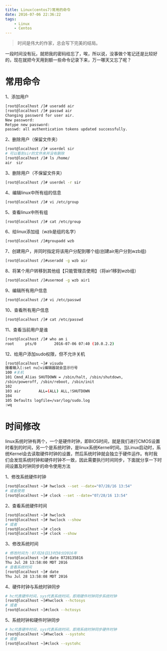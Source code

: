 ```yaml
---
title: Linux(centos7)常用的命令
date: 2016-07-06 22:36:22
tags:
    - Linux
    - Centos
---
```


> 时间是伟大的作家，总会写下完美的结局。

一段时间没有玩，就把我的密码给忘了，唉，所以说，没事做个笔记还是比较好的，现在就把今天用到额一些命令记录下来，万一哪天又忘了呢？

<!-- more -->

# 常用命令

1、添加用户
``` bash
[root@localhost /]# useradd air
[root@localhost /]# passwd air
Changing password for user air.
New password: 
Retype new password: 
passwd: all authentication tokens updated successfully.
```

2、删除用户（保留文件夹）
``` bash
[root@localhost /]# userdel sir
# 可以看到sir的文件夹并没有删除
[root@localhost /]# ls /home/
air  sir
```

3、删除用户（不保留文件夹）
``` bash
[root@localhost /]# userdel -r sir
```

4、编辑linux中所有组的信息
``` bash
[root@localhost /]# vi /etc/group
```

5、查看linux中所有组
``` bash
[root@localhost /]# cat /etc/group
```

6、给linux添加组（wzb是组的名字）
``` bash
[root@localhost /]#groupadd wzb
```

7、创建用户，并同时指定将该用户分配到哪个组(创建air用户分到wzb组)
``` bash
[root@localhost /]#useradd -g wzb air
```

8、将某个用户转移到其他组【只能管理员使用】（将air1移到wzb组）
``` bash
[root@localhost /]#usermod -g wzb air1
```

9、编辑所有用户信息
``` bash
[root@localhost /]# vi /etc/passwd
```

10、查看所有用户信息
``` bash
[root@localhost /]# cat /etc/passwd
```

11、查看当前用户是谁
``` bash
[root@localhost /]# who am i
root     pts/0        2016-07-06 07:40 (10.0.2.2)
```

12、给用户添加sudo权限，但不允许关机
``` bash
[root@localhost ~]# visudo
接着输入[:set nu]vi编辑器就会显示行号
100 #关机
101 Cmnd_Alias SHUTDOWN = /sbin/halt, /sbin/shutdown, 
/sbin/poweroff, /sbin/reboot, /sbin/init
102 
103 air        ALL=(ALL) ALL,!SHUTDOWN
104 
105 Defaults logfile=/var/log/sudo.log
:wq
```

# 时间修改
linux系统时钟有两个，一个是硬件时钟，即BIOS时间，就是我们进行CMOS设置时看到的时间，另一个是系统时钟，是linux系统Kernel时间。当Linux启动时，系统Kernel会去读取硬件时钟的设置，然后系统时钟就会独立于硬件运作。有时我们会发现系统时钟和硬件时钟不一致，因此需要执行时间同步，下面就分享一下时间设置及时钟同步的命令使用方法

1、修改系统硬件时钟
``` bash
[root@localhost ~]# hwclock --set --date="07/28/16 13:54"
# 或者使用
[root@localhost ~]# clock --set --date="07/28/16 13:54"
``` 

2、查看系统硬件时间
``` bash
[root@localhost ~]# hwclock
[root@localhost ~]# hwclock --show
# 或者
[root@localhost ~]# clock
[root@localhost ~]# clock --show
``` 

3、修改系统时间
``` bash
# 修改时间为：07月28日13时38分2016年
[root@localhost ~]# date 0728135816
Thu Jul 28 13:58:00 MDT 2016
# 查看系统时间
[root@localhost ~]# date
Thu Jul 28 13:58:08 MDT 2016
``` 

4、硬件时钟与系统时钟同步
``` bash
# hc代表硬件时间，sys代表系统时间，即用硬件时钟同步系统时钟
[root@localhost ~]#hwclock --hctosys
# 或者
[root@localhost ~]#clock --hctosys
``` 

5、系统时钟和硬件时钟同步
``` bash
# hc代表硬件时间，sys代表系统时间，即用系统时钟同步硬件时钟
[root@localhost ~]#hwclock --systohc
# 或者
[root@localhost ~]#clock --systohc
``` 